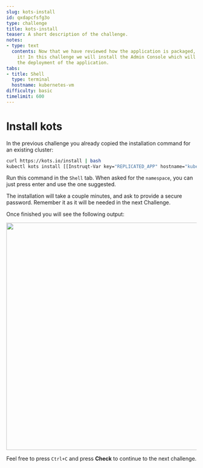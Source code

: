 ```yaml
---
slug: kots-install
id: qxdapcfsfg3o
type: challenge
title: kots-install
teaser: A short description of the challenge.
notes:
- type: text
  contents: Now that we have reviewed how the application is packaged, let's install
    it! In this challenge we will install the Admin Console which will help us manage
    the deployment of the application.
tabs:
- title: Shell
  type: terminal
  hostname: kubernetes-vm
difficulty: basic
timelimit: 600
---
```

 Install kots
================

In the previous challenge you already copied the installation command for an existing cluster:

```bash
curl https://kots.io/install | bash
kubectl kots install [[Instruqt-Var key="REPLICATED_APP" hostname="kubernetes-vm"]]
```

Run this command in the `Shell` tab. When asked for the `namespace`, you can just press enter and use the one suggested.


The installation will take a couple minutes, and ask to provide a secure password. Remember it as it will be needed in the next Challenge.


Once finished you will see the following output:

<p align="center"><img src="../assets/helm-vm-output.png" width=600></img></p>


Feel free to press `Ctrl+C` and press **Check** to continue to the next challenge.
